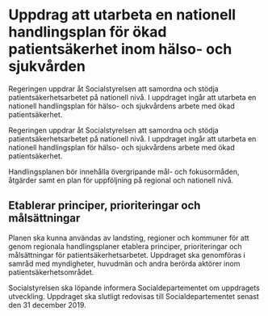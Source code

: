 # Uppdrag att utarbeta en nationell handlingsplan för ökad patientsäkerhet inom hälso- och sjukvården

Regeringen uppdrar åt Socialstyrelsen att samordna och stödja patientsäkerhetsarbetet på nationell nivå. I uppdraget ingår att utarbeta en nationell handlingsplan för hälso- och sjukvårdens arbete med ökad patientsäkerhet.

Regeringen uppdrar åt Socialstyrelsen att samordna och stödja patientsäkerhetsarbetet på nationell nivå. I uppdraget ingår att utarbeta en nationell handlingsplan för hälso- och sjukvårdens arbete med ökad patientsäkerhet.

Handlingsplanen bör innehålla övergripande mål- och fokusormåden, åtgärder samt en plan för uppföljning på regional och nationell nivå.

## Etablerar principer, prioriteringar och målsättningar

Planen ska kunna användas av landsting, regioner och kommuner för att genom regionala handlingsplaner etablera principer, prioriteringar och målsättningar för patientsäkerhetsarbetet. Uppdraget ska genomföras i samråd med myndigheter, huvudmän och andra berörda aktörer inom patientsäkerhetsområdet.


Socialstyrelsen ska löpande informera Socialdepartementet om uppdragets utveckling. Uppdraget ska slutligt redovisas till Socialdepartementet senast den 31 december 2019.

